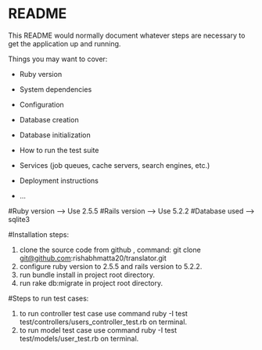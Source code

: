 # README

This README would normally document whatever steps are necessary to get the
application up and running.

Things you may want to cover:

* Ruby version

* System dependencies

* Configuration

* Database creation

* Database initialization

* How to run the test suite

* Services (job queues, cache servers, search engines, etc.)

* Deployment instructions

* ...

#Ruby version
  --> Use 2.5.5
#Rails version
  --> Use 5.2.2
#Database used
  --> sqlite3

#Installation steps:
1. clone the source code from github , command: git clone git@github.com:rishabhmatta20/translator.git
2. configure ruby version to 2.5.5 and rails version to 5.2.2.
3. run bundle install in project root directory.
4. run rake db:migrate in project root directory.

#Steps to run test cases:
1. to run controller test case use command ruby -I test test/controllers/users_controller_test.rb on terminal.
2. to run model test case use command ruby -I test test/models/user_test.rb on terminal.



